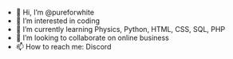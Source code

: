 - 👋 Hi, I’m @pureforwhite
- 👀 I’m interested in coding
- 🌱 I’m currently learning Physics, Python, HTML, CSS, SQL, PHP
- 💞️ I’m looking to collaborate on online business
- 📫 How to reach me: Discord

<!---
pureforwhite/pureforwhite is a ✨ special ✨ repository because its `README.md` (this file) appears on your GitHub profile.
You can click the Preview link to take a look at your changes.
--->
